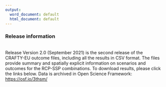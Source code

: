 ```yaml
---
output:
  word_document: default
  html_document: default
---
```

### Release information
<br/>
Release Version 2.0 (September 2021) is the second release of the CRAFTY-EU outcome files, including all the results in CSV format. The files provide summary and spatially explicit information on scenarios and outcomes for the RCP-SSP combinations. To download results, please click the links below. Data is archived in Open Science Framework: <a href="https://osf.io/3thsm/" target="_blank">https://osf.io/3thsm/</a>
<br/>

<!--
**The raw CRAFTY outcome files (CSV)**: <a href="https://osf.io/86yfw/" target="_blank">[link]</a><br/>
**The GeoTIFF files (w/o summary statistics)**: <a href="https://osf.io/jg2h7/" target="_blank">[link]</a>



<img src="Images/UKCEH-Logo_Long_Positive_RGB.jpg" width="150"/> <img src="Images/logo_campusalpin_en_rgb.jpg" width="100"/> <img src="Images/Land-Change-Earth-Logo___for-big-use__digital__negativ-blue.png" width="80"/><img src="Images/forest-research-logo.png" width="150"/> <img src="Images/University-of-Edinburgh-logo.png" width="100"/>
<img src="Images/UK_SCAPE_Logo_Positive_WithStrap.png" width="150"/><img src="Images/DSNE logo landscape.png" width="200"/>
 -->